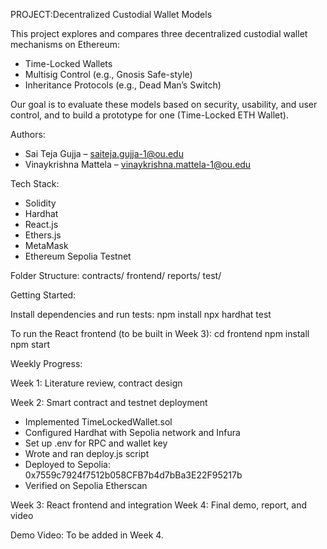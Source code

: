 PROJECT:Decentralized Custodial Wallet Models

This project explores and compares three decentralized custodial wallet mechanisms on Ethereum:
- Time-Locked Wallets
- Multisig Control (e.g., Gnosis Safe-style)
- Inheritance Protocols (e.g., Dead Man’s Switch)

Our goal is to evaluate these models based on security, usability, and user control, and to build a prototype for one (Time-Locked ETH Wallet).

Authors:
- Sai Teja Gujja – saiteja.gujja-1@ou.edu
- Vinaykrishna Mattela – vinaykrishna.mattela-1@ou.edu

Tech Stack:
- Solidity
- Hardhat
- React.js
- Ethers.js
- MetaMask
- Ethereum Sepolia Testnet

Folder Structure:
contracts/
frontend/
reports/
test/

Getting Started:

Install dependencies and run tests:
npm install
npx hardhat test

To run the React frontend (to be built in Week 3):
cd frontend
npm install
npm start


Weekly Progress:

Week 1: Literature review, contract design

Week 2: Smart contract and testnet deployment
- Implemented TimeLockedWallet.sol
- Configured Hardhat with Sepolia network and Infura
- Set up .env for RPC and wallet key
- Wrote and ran deploy.js script
- Deployed to Sepolia: 0x7559c7924f7512b058CFB7b4d7bBa3E22F95217b
- Verified on Sepolia Etherscan

Week 3: React frontend and integration
Week 4: Final demo, report, and video

Demo Video:
To be added in Week 4.
